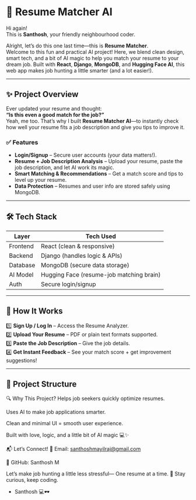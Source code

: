 # 🧠 Resume Matcher AI

Hi again!  
This is **Santhosh**, your friendly neighbourhood coder.  

Alright, let’s do this one last time—this is **Resume Matcher**.  
Welcome to this fun and practical AI project! Here, we blend clean design, smart tech, and a bit of AI magic to help you match your resume to your dream job. Built with **React**, **Django**, **MongoDB**, and **Hugging Face AI**, this web app makes job hunting a little smarter (and a lot easier!).

---

## ✨ Project Overview

Ever updated your resume and thought:  
**“Is this even a good match for the job?”**  
Yeah, me too. That’s why I built **Resume Matcher AI**—to instantly check how well your resume fits a job description and give you tips to improve it.

### ✅ Features

- **Login/Signup** – Secure user accounts (your data matters!).
- **Resume + Job Description Analysis** – Upload your resume, paste the job description, and let AI work its magic.
- **Smart Matching & Recommendations** – Get a match score and tips to level up your resume.
- **Data Protection** – Resumes and user info are stored safely using MongoDB.

---

## 🛠️ Tech Stack

| Layer         | Tech Used                 |
|---------------|---------------------------|
| Frontend      | React (clean & responsive) |
| Backend       | Django (handles logic & APIs) |
| Database      | MongoDB (secure data storage) |
| AI Model      | Hugging Face (resume-job matching brain) |
| Auth          | Secure login/signup       |

---

## 🚀 How It Works

1️⃣ **Sign Up / Log In** – Access the Resume Analyzer.  
2️⃣ **Upload Your Resume** – PDF or plain text formats supported.  
3️⃣ **Paste the Job Description** – Give the job details.  
4️⃣ **Get Instant Feedback** – See your match score + get improvement suggestions!

---

## 📂 Project Structure

🔍 Why This Project?
Helps job seekers quickly optimize resumes.

Uses AI to make job applications smarter.

Clean and minimal UI = smooth user experience.

Built with love, logic, and a little bit of AI magic 💻✨

📬 Let’s Connect!
📧 Email: santhoshmayilraj@gmail.com

🐙 GitHub: Santhosh M

Let’s make job hunting a little less stressful—
One resume at a time. 🚀
Stay curious, keep coding.
- Santhosh 💻🕶️
